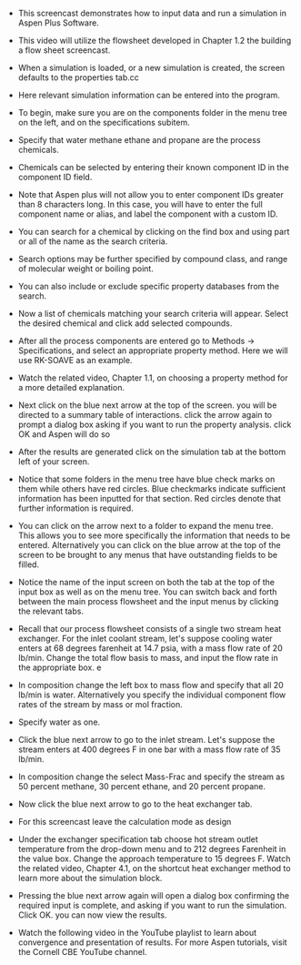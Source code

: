 - This screencast demonstrates how to input data and run a simulation in Aspen Plus Software.

- This video will utilize the flowsheet developed in Chapter 1.2 the building a flow sheet screencast.

- When a simulation is loaded, or a new simulation is created, the screen defaults to the properties tab.cc

- Here relevant simulation information can be entered into the program.

- To begin, make sure you are on the components folder in the menu tree on the left, and on the specifications subitem.

- Specify that water methane ethane and propane are the process chemicals.

- Chemicals can be selected by entering their known component ID in the component ID field.
  
- Note that Aspen plus will not allow you to enter component IDs greater than 8 characters long. In this case, you will have to enter the
  full component name or alias, and label the component with a custom ID.

- You can search for a chemical by clicking on the find box and using part or all of the name as the search criteria.

- Search options may be further specified by compound class, and range of molecular weight or boiling point.

- You can also include or exclude specific property databases from the search.
- Now a list of chemicals matching your search criteria will appear. Select the desired chemical and click add selected compounds.

- After all the process components are entered go to Methods -> Specifications, and select an appropriate property method. Here we will use RK-SOAVE as an example.

- Watch the related video, Chapter 1.1, on choosing a property method for a more detailed explanation.

- Next click on the blue next arrow at the top of the screen. you will be directed to a summary table of interactions. click the arrow again to prompt a dialog box asking if you want to run the property analysis. click OK and Aspen will do so

- After the results are generated click on the simulation tab at the bottom left of your screen.

- Notice that some folders in the menu tree have blue check marks on them while others have red circles. Blue checkmarks indicate sufficient information has been inputted for that section. Red circles denote that further information is required.

- You can click on the arrow next to a folder to expand the menu tree. This allows you to see more specifically the information that needs to be entered. Alternatively you can click on the blue arrow at the top of the screen to be brought to  any menus that have outstanding fields to be filled.

- Notice the name of the input screen on both the tab at the top of the input box as well as on the menu tree. You can switch back and forth between the main process flowsheet and the input menus by clicking the relevant tabs.

- Recall that our process flowsheet consists of a single two stream heat exchanger. For the inlet coolant stream, let's suppose cooling water enters at 68 degrees farenheit at 14.7 psia, with a mass flow rate of 20 lb/min. Change the total flow basis to mass, and input the flow rate in the appropriate box.
e
- In composition change the left box to mass flow and specify that all 20 lb/min   is water. Alternatively you specify the individual component flow rates of the stream by mass or mol fraction.

- Specify water as one.

- Click the blue next arrow to go to the inlet stream. Let's suppose the stream enters at 400 degrees F in one bar with a mass flow rate of 35 lb/min.

- In composition change the select Mass-Frac and specify the stream as 50 percent methane, 30 percent ethane, and 20 percent propane.

- Now click the blue next arrow to go to the heat exchanger tab.

- For this screencast leave the calculation mode as design 
- Under the exchanger specification tab choose hot stream outlet temperature from the drop-down menu and to 212 degrees Farenheit in the value box. Change the approach temperature to 15 degrees F. Watch the related video, Chapter 4.1, on the shortcut heat exchanger method to learn more about the simulation block. 
  
-  Pressing the blue next arrow again will open a dialog box confirming the required input is complete, and asking if you want to run the simulation. Click OK. you can now view the results.

- Watch the following video in the YouTube playlist to learn about convergence and presentation of results. For more Aspen tutorials, visit the Cornell CBE YouTube channel.